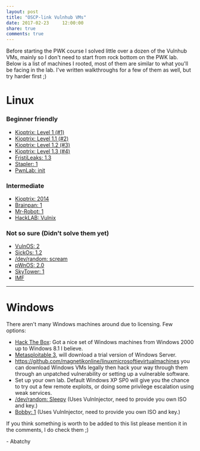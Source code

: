 ```yaml
---
layout: post
title: "OSCP-link Vulnhub VMs"
date: 2017-02-23     12:00:00
share: true
comments: true
---
```


Before starting the PWK course I solved little over a dozen of the Vulnhub VMs, mainly so I don't need to start from rock bottom on the PWK lab. Below is a list of machines I rooted, most of them are similar to what you'll be facing in the lab. I've written walkthroughs for a few of them as well, but try harder first ;)  
  
# Linux
  
### Beginner friendly

  * [Kioptrix: Level 1 (#1)](https://www.vulnhub.com/entry/kioptrix-level-1-1,22/) 
  * [Kioptrix: Level 1.1 (#2) ](https://www.vulnhub.com/entry/kioptrix-level-11-2,23/)
  * [Kioptrix: Level 1.2 (#3)](https://www.vulnhub.com/entry/kioptrix-level-12-3,24/) 
  * [Kioptrix: Level 1.3 (#4)](https://www.vulnhub.com/entry/kioptrix-level-13-4,25/) 
  * [FristiLeaks: 1.3 ](https://www.vulnhub.com/entry/fristileaks-13,133/)
  * [Stapler: 1](https://www.vulnhub.com/entry/stapler-1,150/)
  * [PwnLab: init](https://www.vulnhub.com/entry/pwnlab-init,158/)

### Intermediate

  * [Kioptrix: 2014](https://www.vulnhub.com/entry/kioptrix-2014-5,62/)
  * [Brainpan: 1](https://www.vulnhub.com/entry/brainpan-1,51/)
  * [Mr-Robot: 1  ](https://www.vulnhub.com/entry/mr-robot-1,151/)
  * [HackLAB: Vulnix](https://www.vulnhub.com/entry/hacklab-vulnix,48/)

### Not so sure (Didn't solve them yet)

  * [VulnOS: 2](https://www.vulnhub.com/entry/vulnos-2,147/)
  * [SickOs: 1.2](https://www.vulnhub.com/entry/sickos-12,144/)
  * [/dev/random: scream](https://www.vulnhub.com/entry/devrandom-scream,47/) 
  * [pWnOS: 2.0](https://www.vulnhub.com/entry/pwnos-20-pre-release,34/)
  * [SkyTower: 1](https://www.vulnhub.com/entry/skytower-1,96/) 
  * [IMF](https://www.vulnhub.com/entry/imf-1,162/)

---
  
# Windows

There aren't many Windows machines around due to licensing. Few options:  

  * [Hack The Box](https://www.hackthebox.gr/en/login): Got a nice set of Windows machines from Windows 2000 up to Windows 8.1 I believe.
  * [Metasploitable 3](https://github.com/rapid7/metasploitable3/wiki), will download a trial version of Windows Server.
  * <https://github.com/magnetikonline/linuxmicrosoftievirtualmachines> you can download Windows VMs legally then hack your way through them through an unpatched vulnerability or setting up a vulnerable software.
  * Set up your own lab. Default Windows XP SP0 will give you the chance to try out a few remote exploits, or doing some privilege escalation using weak services.
  * [/dev/random: Sleepy](https://www.vulnhub.com/entry/devrandom-sleepy,123/) (Uses VulnInjector, need to provide you own ISO and key.)**[ ](https://www.vulnhub.com/entry/devrandom-sleepy,123/)**
  * [ Bobby: 1](https://www.vulnhub.com/entry/bobby-1,42/) (Uses VulnInjector, need to provide you own ISO and key.)
  
If you think something is worth to be added to this list please mention it in the comments, I do check them ;)

\- Abatchy